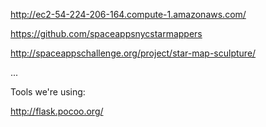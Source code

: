 http://ec2-54-224-206-164.compute-1.amazonaws.com/

https://github.com/spaceappsnycstarmappers

http://spaceappschallenge.org/project/star-map-sculpture/

...

Tools we're using:

http://flask.pocoo.org/

